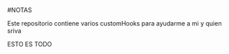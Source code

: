#NOTAS 

Este repositorio contiene varios customHooks para ayudarme a mi y quien sriva

ESTO ES TODO